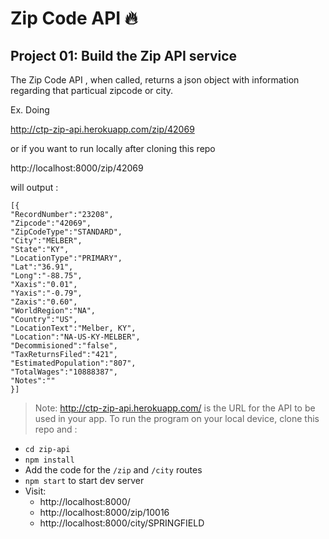 # Zip Code API  🔥

## Project 01: Build the Zip API service

The Zip Code API , when called, returns a json object with information regarding that particual zipcode or city.

Ex. Doing

http://ctp-zip-api.herokuapp.com/zip/42069 

or if you want to run locally after cloning this repo

http://localhost:8000/zip/42069

will output :
```
[{
"RecordNumber":"23208",
"Zipcode":"42069",
"ZipCodeType":"STANDARD",
"City":"MELBER",
"State":"KY",
"LocationType":"PRIMARY",
"Lat":"36.91",
"Long":"-88.75",
"Xaxis":"0.01",
"Yaxis":"-0.79",
"Zaxis":"0.60",
"WorldRegion":"NA",
"Country":"US",
"LocationText":"Melber, KY",
"Location":"NA-US-KY-MELBER",
"Decommisioned":"false",
"TaxReturnsFiled":"421",
"EstimatedPopulation":"807",
"TotalWages":"10888387",
"Notes":""
}]
```


> Note: http://ctp-zip-api.herokuapp.com/ is the URL for the API to be used in your app. 
> To run the program on your local device, clone this repo and : 

- `cd zip-api`
- `npm install`
- Add the code for the `/zip` and `/city` routes
- `npm start` to start dev server
- Visit:
    + http://localhost:8000/
    + http://localhost:8000/zip/10016
    + http://localhost:8000/city/SPRINGFIELD
